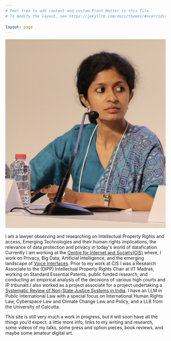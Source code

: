 ```yaml
---
# Feel free to add content and custom Front Matter to this file.
# To modify the layout, see https://jekyllrb.com/docs/themes/#overriding-theme-defaults

layout: page
---
```

![Home Image](/assets/img/home.png)

I am a lawyer observing and researching on Intellectual Property Rights and access, Emerging Technologies and their human rights implications, the relevance of data protection and privacy in today's world of datafication. Currently I am working at the [Centre for Internet and Society(CIS)](https://cis-india.org/) where, I work on Privacy, Big Data, Artificial Intelligence, and the emerging landscape of [Voice Interfaces](https://cis-india.org/raw/making-voices-heard-project-announcement#:~:text=use%2C%20and%20regulation.-,Through%20the%20Making%20Voice%20Heard%20Project%20supported%20by%20Mozilla%20Corporation,voice%20interfaces%20in%20Indian%20languages%3F). Prior to my work at CIS I was a Research Associate to the (DIPP) Intellectual Property Rights Chair at IIT Madras, working on Standard Essential Patents, public funded research, and conducting an empirical analysis of the decisions of various high courts and IP tribunals.I also worked as a project associate for a project undertaking a [Systematic Review of Non-State Justice Systems in India](https://assets.publishing.service.gov.uk/media/5b0fe39d40f0b634c24e6190/NSJ-Final-Sept04_report.pdf). I have an LLM in Public International Law with a special focus on International Human Rights Law, Cyberspace Law and Climate Change Law and Policy, and a LLB from the University of Calcutta.

This site is still very much a work in progress, but it will soon have all the things you’d expect: a little more info, links to my writing and research, some videos of my talks, some press and option pieces, book reviews, and maybe some amateur digital art.

